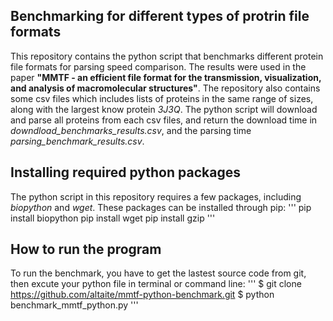 ## Benchmarking for different types of protrin file formats 
This repository contains the python script that benchmarks different protein file formats for parsing speed comparison. The results were used in the paper **"MMTF - an efficient file format for the transmission, visualization, and analysis of macromolecular structures"**. The repository also contains some csv files which includes lists of proteins in the same range of sizes, along with the largest know protein *3J3Q*. The python script will download and parse all proteins from each csv files, and return the download time in *downdload_benchmarks_results.csv*, and the parsing time *parsing_benchmark_results.csv*. 

## Installing required python packages
The python script in this repository requires a few packages, including *biopython* and *wget*. These packages can be installed through pip: 
'''
pip install biopython
pip install wget 
pip install gzip
''' 

## How to run the program
To run the benchmark, you have to get the lastest source code from git, then excute your python file in terminal or command line:
'''
$ git clone https://github.com/altaite/mmtf-python-benchmark.git
$ python benchmark_mmtf_python.py
''' 
